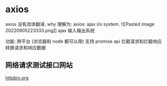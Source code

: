 # axios
axios 没有具体翻译, why 理解为:
axios: ajax i/o system. 
![[Pasted image 20220905223333.png]]
ajax 输入输出系统

功能: 
跨平台 (浏览器和 node 都可以用)
支持 promise api
拦截请求和拦截响应
转换请求和响应数据

## 网络请求测试接口网站
[httpbin.org](http://httpbin.org/)

## 